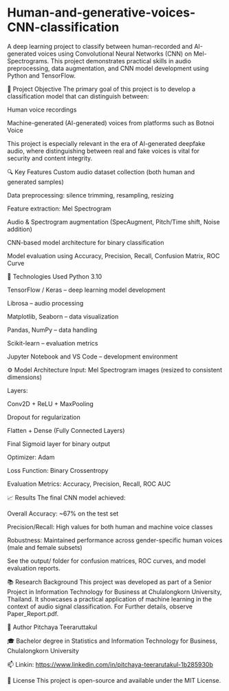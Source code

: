 # Human-and-generative-voices-CNN-classification

A deep learning project to classify between human-recorded and AI-generated voices using Convolutional Neural Networks (CNN) on Mel-Spectrograms. This project demonstrates practical skills in audio preprocessing, data augmentation, and CNN model development using Python and TensorFlow.

🎯 Project Objective
The primary goal of this project is to develop a classification model that can distinguish between:

Human voice recordings

Machine-generated (AI-generated) voices from platforms such as Botnoi Voice

This project is especially relevant in the era of AI-generated deepfake audio, where distinguishing between real and fake voices is vital for security and content integrity.

🔍 Key Features
Custom audio dataset collection (both human and generated samples)

Data preprocessing: silence trimming, resampling, resizing

Feature extraction: Mel Spectrogram

Audio & Spectrogram augmentation (SpecAugment, Pitch/Time shift, Noise addition)

CNN-based model architecture for binary classification

Model evaluation using Accuracy, Precision, Recall, Confusion Matrix, ROC Curve

🧠 Technologies Used
Python 3.10

TensorFlow / Keras – deep learning model development

Librosa – audio processing

Matplotlib, Seaborn – data visualization

Pandas, NumPy – data handling

Scikit-learn – evaluation metrics

Jupyter Notebook and VS Code – development environment

⚙️ Model Architecture
Input: Mel Spectrogram images (resized to consistent dimensions)

Layers:

Conv2D + ReLU + MaxPooling

Dropout for regularization

Flatten + Dense (Fully Connected Layers)

Final Sigmoid layer for binary output

Optimizer: Adam

Loss Function: Binary Crossentropy

Evaluation Metrics: Accuracy, Precision, Recall, ROC AUC

📈 Results
The final CNN model achieved:

Overall Accuracy: ~67% on the test set

Precision/Recall: High values for both human and machine voice classes

Robustness: Maintained performance across gender-specific human voices (male and female subsets)

See the output/ folder for confusion matrices, ROC curves, and model evaluation reports.

📚 Research Background
This project was developed as part of a Senior Project in Information Technology for Business at Chulalongkorn University, Thailand. It showcases a practical application of machine learning in the context of audio signal classification. For Further details, observe Paper_Report.pdf.

👤 Author
Pitchaya Teeraruttakul

🎓 Bachelor degree in Statistics and Information Technology for Business, Chulalongkorn University

📫 Linkin: https://www.linkedin.com/in/pitchaya-teerarutakul-1b285930b

📄 License
This project is open-source and available under the MIT License.
